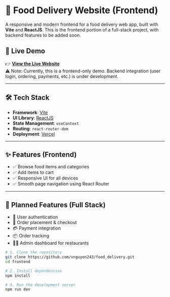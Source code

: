 # 🍕 Food Delivery Website (Frontend)

A responsive and modern frontend for a food delivery web app, built with **Vite** and **ReactJS**. This is the frontend portion of a full-stack project, with backend features to be added soon.

## 🚀 Live Demo

👉 [**View the Live Website**](https://food-delivery-dotdq4d63-vnguyen243s-projects.vercel.app/)  
⚠️ Note: Currently, this is a frontend-only demo. Backend integration (user login, ordering, payments, etc.) is under development.

---

## 🛠️ Tech Stack

- **Framework**: [Vite](https://vitejs.dev/)
- **UI Library**: [ReactJS](https://reactjs.org/)
- **State Management**: `useContext`
- **Routing**: `react-router-dom`
- **Deployment**: [Vercel](https://vercel.com/)

---

## ✨ Features (Frontend)

- ✅ Browse food items and categories  
- ✅ Add items to cart  
- ✅ Responsive UI for all devices  
- ✅ Smooth page navigation using React Router

---

## 🔮 Planned Features (Full Stack)

- 🔐 User authentication  
- 🛒 Order placement & checkout  
- 💳 Payment integration  
- 📦 Order tracking  
- 🧑‍🍳 Admin dashboard for restaurants

```bash
# 1. Clone the repository
git clone https://github.com/vnguyen243/food_delivery.git
cd frontend

# 2. Install dependencies
npm install

# 3. Run the development server
npm run dev

